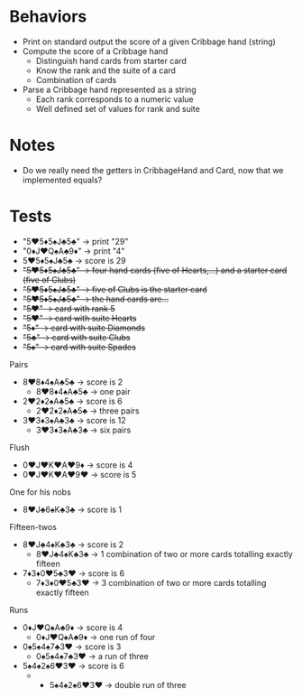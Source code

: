 # Behaviors

- Print on standard output the score of a given Cribbage hand (string)
- Compute the score of a Cribbage hand
  - Distinguish hand cards from starter card
  - Know the rank and the suite of a card
  - Combination of cards
- Parse a Cribbage hand represented as a string
    - Each rank corresponds to a numeric value
    - Well defined set of values for rank and suite

# Notes

- Do we really need the getters in CribbageHand and Card, now that we implemented equals?

# Tests

- "5♥5♦5♠J♣5♣" -> print "29"
- "0♦J♥Q♠A♣9♦" -> print "4"
- 5♥5♦5♠J♣5♣ -> score is 29
- ~~"5♥5♦5♠J♣5♣" -> four hand cards (five of Hearts,...) and a starter card (five of Clubs)~~
- ~~"5♥5♦5♠J♣5♣" -> five of Clubs is the starter card~~
- ~~"5♥5♦5♠J♣5♣" -> the hand cards are...~~
- ~~"5♥" -> card with rank 5~~
- ~~"5♥" -> card with suite Hearts~~
- ~~"5♦" -> card with suite Diamonds~~
- ~~"5♣" -> card with suite Clubs~~
- ~~"5♠" -> card with suite Spades~~

Pairs

- 8♥8♦4♠A♣5♣ -> score is 2
  - 8♥8♦4♠A♣5♣ -> one pair
- 2♥2♦2♠A♣5♣ -> score is 6
  - 2♥2♦2♠A♣5♣ -> three pairs
- 3♥3♦3♠A♣3♣ -> score is 12
  - 3♥3♦3♠A♣3♣ -> six pairs

Flush

- 0♥J♥K♥A♥9♦ -> score is 4
- 0♥J♥K♥A♥9♥ -> score is 5

One for his nobs

- 8♥J♣6♠K♣3♣ -> score is 1

Fifteen-twos

- 8♥J♣4♠K♣3♣ -> score is 2
  - 8♥J♣4♠K♣3♣ -> 1 combination of two or more cards totalling exactly fifteen
- 7♦3♦0♥5♣3♥ -> score is 6
  - 7♦3♦0♥5♣3♥ -> 3 combination of two or more cards totalling exactly fifteen

Runs

- 0♦J♥Q♠A♣9♦ -> score is 4
  - 0♦J♥Q♠A♣9♦ -> one run of four
- 0♠5♠4♠7♣3♥ -> score is 3
  - 0♠5♠4♠7♣3♥ -> a run of three
- 5♠4♠2♠6♥3♥ -> score is 6
  - - 5♠4♠2♠6♥3♥ -> double run of three

